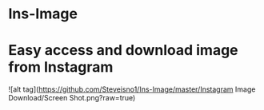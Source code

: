 # Ins-Image
# Easy access and download image from Instagram
![alt tag](https://github.com/Steveisno1/Ins-Image/master/Instagram Image Download/Screen Shot.png?raw=true)
